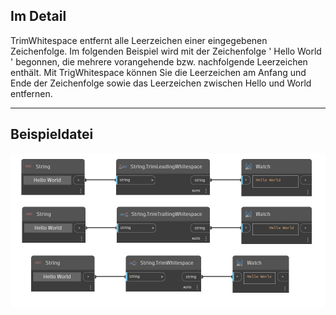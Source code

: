 ## Im Detail
TrimWhitespace entfernt alle Leerzeichen einer eingegebenen Zeichenfolge. Im folgenden Beispiel wird mit der Zeichenfolge '     Hello World     ' begonnen, die mehrere vorangehende bzw. nachfolgende Leerzeichen enthält. Mit TrigWhitespace können Sie die Leerzeichen am Anfang und Ende der Zeichenfolge sowie das Leerzeichen zwischen Hello und World entfernen.
___
## Beispieldatei

![TrimWhitespace](./DSCore.String.TrimWhitespace_img.jpg)

